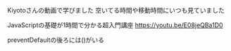 Kiyotoさんの動画で学びました
空いてる時間や移動時間にいつも見ていました

JavaScriptの基礎が1時間で分かる超入門講座
https://youtu.be/E08jeQBa1D0

preventDefaultの後ろには()がいる
